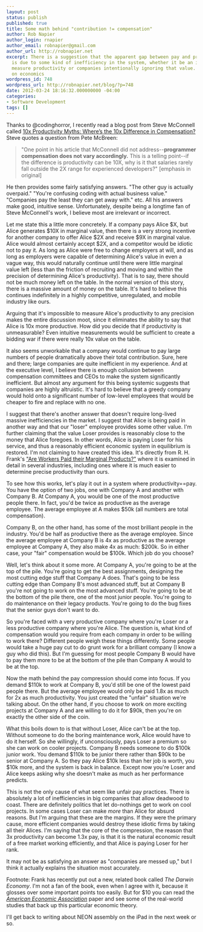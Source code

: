 ```yaml
---
layout: post
status: publish
published: true
title: Some math behind "contribution != compensation"
author: Rob Napier
author_login: rnapier
author_email: robnapier@gmail.com
author_url: http://robnapier.net
excerpt: There is a suggestion that the apparent gap between pay and productivity
  is due to some kind of inefficiency in the system, whether it be an inability to
  measure productivity or companies intentionally ignoring that value. I argue, based
  on economics
wordpress_id: 748
wordpress_url: http://robnapier.net/blog/?p=748
date: 2012-03-24 18:16:32.000000000 -04:00
categories:
- Software Development
tags: []
---
```

Thanks to @codinghorror, I recently read a blog post from Steve McConnell called <a href="http://blogs.construx.com/blogs/stevemcc/archive/2011/01/22/10x-productivity-myths-where-s-the-10x-difference-in-compensation.aspx">10x Productivity Myths: Where’s the 10x Difference in Compensation?</a> Steve quotes a question from Pete McBreen:

<blockquote>"One point in his article that McConnell did not address--<strong>programmer compensation does not vary accordingly.</strong> This is a telling point--if the difference is productivity can be 10X, why is it that salaries rarely fall outside the 2X range for experienced developers?" [emphasis in original]</blockquote>

He then provides some fairly satisfying answers. "The other guy is actually overpaid." "You're confusing coding with actual business value." "Companies pay the least they can get away with." etc. All his answers make good, intuitive sense. Unfortunately, despite being a longtime fan of Steve McConnell's work, I believe most are irrelevant or incorrect.
<!-- more -->

Let me state this a little more concretely. If a company pays Alice $X, but Alice generates $10X in marginal value, then there is a very strong incentive for another company to offer Alice $2X and receive $9X in marginal value. Alice would almost certainly accept $2X, and a competitor would be idiotic not to pay it. As long as Alice were free to change employers at will, and as long as employers were capable of determining Alice's value in even a vague way, this would naturally continue until there were little marginal value left (less than the friction of recruiting and moving and within the precision of determining Alice's productivity). That is to say, there should not be much money left on the table. In the normal version of this story, there is a massive amount of money on the table. It's hard to believe this continues indefinitely in a highly competitive, unregulated, and mobile industry like ours.

Arguing that it's impossible to measure Alice's productivity to any precision makes the entire discussion moot, since it eliminates the ability to say that Alice is 10x more productive. How did you decide that if productivity is unmeasurable? Even intuitive measurements would be sufficient to create a bidding war if there were really 10x value on the table.

It also seems unworkable that a company would continue to pay large numbers of people dramatically above their total contribution. Sure, here and there; large companies are quite inefficient in my experience. And at the executive level, I believe there is enough collusion between compensation committees and CEOs to make the system significantly inefficient. But almost any argument for this being systemic suggests that companies are highly altruistic. It's hard to believe that a greedy company would hold onto a significant number of low-level employees that would be cheaper to fire and replace with no one.

I suggest that there's another answer that doesn't require long-lived massive inefficiencies in the market. I suggest that Alice is being paid in another way and that our "loser" employee provides some other value. I'm further claiming that the value Loser provides is reasonably close to the money that Alice foregoes. In other words, Alice is paying Loser for his service, and thus a reasonably efficient economic system in equilibrium is restored. I'm not claiming to have created this idea. It's directly from R. H. Frank's <a href="http://www.jstor.org/stable/1805123">"Are Workers Paid their Marginal Products?"</a> where it is examined in detail in several industries, including ones where it is much easier to determine precise productivity than ours.

To see how this works, let's play it out in a system where productivity==pay. You have the option of two jobs, one with Company A and another with Company B. At Company A, you would be one of the most productive people there. In fact, you'd be twice as productive as the average employee. The average employee at A makes $50k (all numbers are total compensation).

Company B, on the other hand, has some of the most brilliant people in the industry. You'd be half as productive there as the average employee. Since the average employee at Company B is 4x as productive as the average employee at Company A, they also make 4x as much: $200k. So in either case, your "fair" compensation would be $100k. Which job do you choose?

Well, let's think about it some more. At Company A, you're going to be at the top of the pile. You're going to get the best assignments, designing the most cutting edge stuff that Company A does. That's going to be less cutting edge than Company B's most advanced stuff, but at Company B you're not going to work on the most advanced stuff. You're going to be at the bottom of the pile there, one of the most junior people. You're going to do maintenance on their legacy products. You're going to do the bug fixes that the senior guys don't want to do.

So you're faced with a very productive company where you're Loser or a less productive company where you're Alice. The question is, what kind of compensation would you require from each company in order to be willing to work there? Different people weigh these things differently. Some people would take a huge pay cut to do grunt work for a brilliant company (I know a guy who did this). But I'm guessing for most people Company B would have to pay them more to be at the bottom of the pile than Company A would to be at the top.

Now the math behind the pay compression should come into focus. If you demand $110k to work at Company B, you'd still be one of the lowest paid people there. But the average employee would only be paid 1.8x as much for 2x as much productivity. You just created the "unfair" situation we're talking about. On the other hand, if you choose to work on more exciting projects at Company A and are willing to do it for $90k, then you're on exactly the other side of the coin.

What this boils down to is that without Loser, Alice can't be at the top. Without someone to do the boring maintenance work, Alice would have to do it herself. So she willingly, if unconsciously, pays Loser a premium so she can work on cooler projects. Company B needs someone to do $100k junior work. You demand $110k to be junior there rather than $90k to be senior at Company A. So they pay Alice $10k less than her job is worth, you $10k more, and the system is back in balance. Except now you're Loser and Alice keeps asking why she doesn't make as much as her performance predicts.

This is not the only cause of what seem like unfair pay practices. There is absolutely a lot of inefficiencies in big companies that allow deadwood to coast. There are definitely politics that let do-nothings get to work on cool projects. In some cases Loser can make *more* than Alice for absurd reasons. But I'm arguing that these are the margins. If they were the primary cause, more efficient companies would destroy these idiotic firms by taking all their Alices. I'm saying that the core of the compression, the reason that 3x productivity can become 1.3x pay, is that it is the natural economic result of a free market working efficiently, and that Alice is paying Loser for her rank.

It may not be as satisfying an answer as "companies are messed up," but I think it actually explains the situation most accurately.

Footnote: Frank has recently put out a new, related book called _The Darwin Economy_. I'm not a fan of the book, even when I agree with it, because it glosses over some important points too easily. But for $10 you can read the <a href="http://www.jstor.org/stable/1805123">*American Economic Association*</a> paper and see some of the real-world studies that back up this particular economic theory.

I'll get back to writing about NEON assembly on the iPad in the next week or so.
